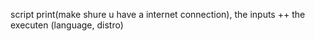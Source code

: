 script print(make shure u have a internet connection), the inputs ++ the executen (language, distro)




